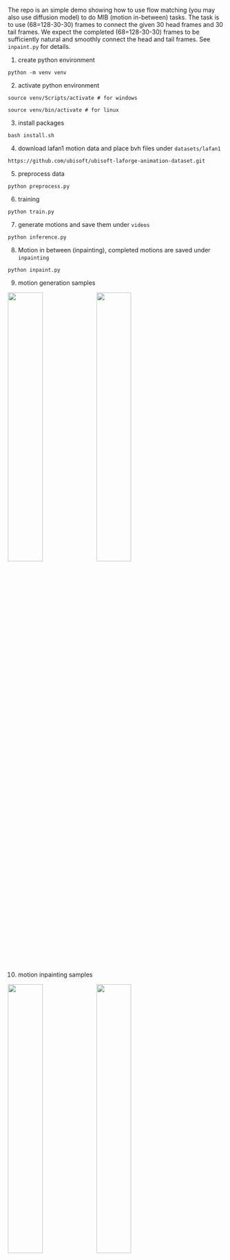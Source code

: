 The repo is an simple demo showing how to use flow matching (you may also use diffusion model) to 
do MIB (motion in-between) tasks. The task is to use (68=128-30-30) frames to connect the given 30 head 
frames and 30 tail frames. We expect the completed (68=128-30-30) frames to be sufficiently natural and 
smoothly connect the head and tail frames. See `inpaint.py` for details.

1. create python environment

```python -m venv venv```

2. activate python environment

```source venv/Scripts/activate # for windows```

```source venv/bin/activate # for linux```

3. install packages

```bash install.sh```

4. download lafan1 motion data and place bvh files under `datasets/lafan1`

```https://github.com/ubisoft/ubisoft-laforge-animation-dataset.git```

5. preprocess data

```python preprocess.py```

6. training

```python train.py```

7. generate motions and save them under `videos`

```python inference.py```

8. Motion in between (inpainting), completed motions are saved under `inpainting`

```python inpaint.py```

9. motion generation samples

<img src="videos/10.gif" alt="" width="40%">
<img src="videos/11.gif" alt="" width="40%">

10. motion inpainting samples

<img src="inpainting/inpainting_10.gif" alt="" width="40%">
<img src="inpainting/inpainting_16.gif" alt="" width="40%">
